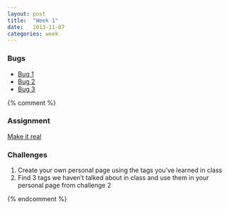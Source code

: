 ```yaml
---
layout: post
title:  "Week 1"
date:   2013-11-07
categories: week
---
```


### Bugs

- [Bug 1](http://jsbin.com/eKiRaJE/1/edit)
- [Bug 2](http://jsbin.com/OFOkuHa/1/edit)
- [Bug 3](http://jsbin.com/ApiVaqUw/1/edit)

{% comment %}
### Assignment

[Make it real](http://jsbin.com/ApiVaqUw/1/edit)

### Challenges

1. Create your own personal page using the tags you’ve learned in class
2. Find 3 tags we haven’t talked about in class and use them in your personal page from challenge 2

{% endcomment %}

